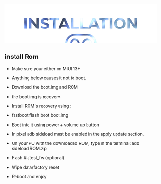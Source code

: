  <img src="https://raw.githubusercontent.com/DroidX-UI-Devices/Official_Devices/13/banners/install.png" />
 
## install Rom

- Make sure your either on MIUI 13+
- Anything below causes it not to boot.

- Download the boot.img and ROM
- the boot.img is recovery
- Install ROM's recovery using :
- fastboot flash boot boot.img
- Boot into it using power + volume up button
- In pixel adb sideload must be enabled in the apply update section.
- On your PC with the downloaded ROM, type in the terminal: adb sideload ROM.zip
- Flash #latest_fw (optional)
- Wipe data/factory reset
- Reboot and enjoy
